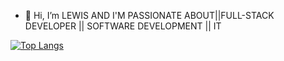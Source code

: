 - 👋 Hi, I’m LEWIS AND I'M PASSIONATE ABOUT||FULL-STACK DEVELOPER || SOFTWARE DEVELOPMENT || IT

<!---
umulewi/umulewi is a ✨ special ✨ repository because its `README.md` (this file) appears on your GitHub profile.
You can click the Preview link to take a look at your changes.
--->

[![Top Langs](https://github-readme-stats-git-masterrstaa-rickstaa.vercel.app/api/top-langs/?username=umulewi)](https://github.com/umulewi/github-readme-stats)
